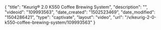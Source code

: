 {
    "title": "Keurig&reg; 2.0 K550 Coffee Brewing System",
    "description": "",
    "videoid": "109993563",
    "date_created": "1502523469",
    "date_modified": "1504286421",
    "type": "captivate",
    "layout": "video",
    "url": "\/v\/keurig-2-0-k550-coffee-brewing-system\/109993563"
}